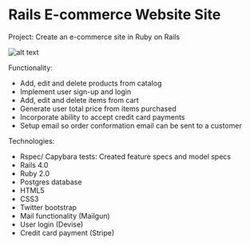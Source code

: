 Rails E-commerce Website Site
=======================

Project: Create an e-commerce site in Ruby on Rails

![alt text](https://s3.amazonaws.com/Github-14/iStore.png "E-commerce Website - Ruby on Rails")

Functionality: 
- Add, edit and delete products from catalog
- Implement user sign-up and login
- Add, edit and delete items from cart
- Generate user total price from items purchased
- Incorporate ability to accept credit card payments
- Setup email so order conformation email can be sent to a customer

Technologies:
- Rspec/ Capybara tests: Created feature specs and model specs
- Rails 4.0
- Ruby 2.0
- Postgres database
- HTML5
- CSS3
- Twitter bootstrap
- Mail functionality (Mailgun)
- User login (Devise)
- Credit card payment (Stripe)


